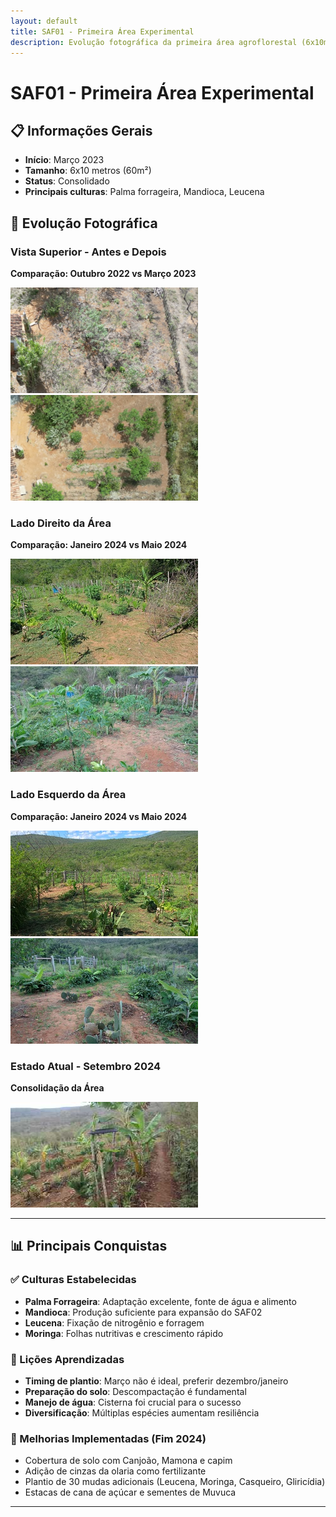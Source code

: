 ```yaml
---
layout: default
title: SAF01 - Primeira Área Experimental
description: Evolução fotográfica da primeira área agroflorestal (6x10m) do projeto Umburanas, desde outubro 2022 até setembro 2024.
---
```


# SAF01 - Primeira Área Experimental


## 📋 Informações Gerais
- **Início**: Março 2023
- **Tamanho**: 6x10 metros (60m²)
- **Status**: Consolidado
- **Principais culturas**: Palma forrageira, Mandioca, Leucena

## 📸 Evolução Fotográfica

### Vista Superior - Antes e Depois
**Comparação: Outubro 2022 vs Março 2023**

<p>
    <a title="Vista superior em outubro 2022 - área ainda não cultivada" href="../figuras/saf01/saf01_2022_10.png" target="_blank"> 
        <img src="../figuras/saf01/thumbnails/saf01_2022_10.png" alt="Vista aérea da área SAF01 em outubro 2022, mostrando terreno preparado mas ainda sem plantio" />
    </a> 
    <a title="Vista superior em março 2023 - primeiros plantios realizados" href="../figuras/saf01/saf01_2023_03.png" target="_blank"> 
        <img src="../figuras/saf01/thumbnails/saf01_2023_03.png" alt="Vista aérea da área SAF01 em março 2023, mostrando os primeiros plantios de palma forrageira e outras culturas" /> 
    </a> 
</p>

### Lado Direito da Área
**Comparação: Janeiro 2024 vs Maio 2024**

<p> 
    <a title="Lado direito em janeiro 2024 - após poda de manutenção" href="../figuras/saf01/2024_01_depois_da_poda.jpeg" target="_blank"> 
        <img src="../figuras/saf01/thumbnails/2024_01_depois_da_poda.jpeg" alt="Vista do lado direito do SAF01 em janeiro 2024, mostrando a área após poda de manutenção das plantas" /> 
    </a> 
    <a title="Lado direito em maio 2024 - crescimento após poda" href="../figuras/saf01/2024_05_31_direita.jpeg" target="_blank"> 
        <img src="../figuras/saf01/thumbnails/2024_05_31_direita.jpeg" alt="Vista do lado direito do SAF01 em maio 2024, mostrando o crescimento vigoroso das plantas após a poda" />
    </a> 
</p>  

### Lado Esquerdo da Área
**Comparação: Janeiro 2024 vs Maio 2024**

<p> 
    <a title="Lado esquerdo em janeiro 2024 - desenvolvimento inicial" href="../figuras/saf01/2024_01_31_esquerda.jpeg" target="_blank"> 
        <img src="../figuras/saf01/thumbnails/2024_01_31_esquerda.jpeg" alt="Vista do lado esquerdo do SAF01 em janeiro 2024, mostrando o desenvolvimento inicial das culturas plantadas" /> 
    </a>
    <a title="Lado esquerdo em maio 2024 - crescimento consolidado" href="../figuras/saf01/2024_05_31_esquerda.jpeg" target="_blank"> 
        <img src="../figuras/saf01/thumbnails/2024_05_31_esquerda.jpeg" alt="Vista do lado esquerdo do SAF01 em maio 2024, mostrando o crescimento consolidado e a diversidade de plantas estabelecidas" />
    </a> 
</p>

### Estado Atual - Setembro 2024
**Consolidação da Área**

<p> 
    <a title="SAF01 em setembro 2024 - área consolidada" href="../figuras/saf01/saf01_2024_09_08_01.jpeg" target="_blank"> 
        <img src="../figuras/saf01/thumbnails/saf01_2024_09_08_01.jpeg" alt="Vista geral do SAF01 em setembro 2024, mostrando a área consolidada com diversas culturas estabelecidas e crescimento vigoroso"> 
    </a>
</p>

---

## 📊 Principais Conquistas

### ✅ Culturas Estabelecidas
- **Palma Forrageira**: Adaptação excelente, fonte de água e alimento
- **Mandioca**: Produção suficiente para expansão do SAF02
- **Leucena**: Fixação de nitrogênio e forragem
- **Moringa**: Folhas nutritivas e crescimento rápido

### 🎯 Lições Aprendizadas
- **Timing de plantio**: Março não é ideal, preferir dezembro/janeiro
- **Preparação do solo**: Descompactação é fundamental
- **Manejo de água**: Cisterna foi crucial para o sucesso
- **Diversificação**: Múltiplas espécies aumentam resiliência

### 🔄 Melhorias Implementadas (Fim 2024)
- Cobertura de solo com Canjoão, Mamona e capim
- Adição de cinzas da olaria como fertilizante
- Plantio de 30 mudas adicionais (Leucena, Moringa, Casqueiro, Gliricídia)
- Estacas de cana de açúcar e sementes de Muvuca

---
